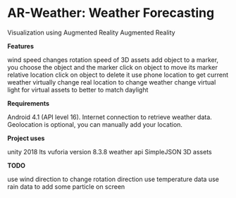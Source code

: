 # AR-Weather: Weather Forecasting
Visualization using Augmented Reality
Augmented Reality

**Features**

wind speed changes rotation speed of 3D assets
add object to a marker, you choose the object and the marker
click on object to move its marker relative location
click on object to delete it
use phone location to get current weather
virtually change real location to change weather
change virtual light for virtual assets to better to match daylight

**Requirements**

Android 4.1 (API level 16).
Internet connection to retrieve weather data.
Geolocation is optional, you can manually add your location.

**Project uses**

unity 2018 lts
vuforia version 8.3.8
weather api
SimpleJSON
3D assets


**TODO**

use wind direction to change rotation direction
use temperature data
use rain data to add some particle on screen
